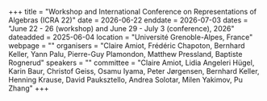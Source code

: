 +++
title = "Workshop and International Conference on Representations of Algebras (ICRA 22)"
date = 2026-06-22
enddate = 2026-07-03
dates = "June 22 - 26 (workshop) and June 29 - July 3 (conference), 2026"
dateadded = 2025-06-04
location = "Université Grenoble-Alpes, France"
webpage = ""
organisers = "Claire Amiot, Frédéric Chapoton, Bernhard Keller, Yann Palu, Pierre-Guy Plamondon, Matthew Pressland, Baptiste Rognerud"
speakers = ""
committee = "Claire Amiot, Lidia Angeleri Hügel, Karin Baur, Christof Geiss, Osamu Iyama, Peter Jørgensen, Bernhard Keller, Henning Krause, David Pauksztello, Andrea Solotar, Milen Yakimov, Pu Zhang"
+++
